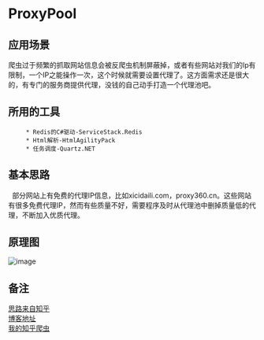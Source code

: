 ProxyPool
======

应用场景
----
爬虫过于频繁的抓取网站信息会被反爬虫机制屏蔽掉，或者有些网站对我们的Ip有限制，一个IP之能操作一次，这个时候就需要设置代理了。这方面需求还是很大的，有专门的服务商提供代理，没钱的自己动手打造一个代理池吧。<br>

所用的工具
------
         * Redis的C#驱动-ServiceStack.Redis
         * Html解析-HtmlAgilityPack
         * 任务调度-Quartz.NET
      
      
基本思路
----
   部分网站上有免费的代理IP信息，比如xicidaili.com，proxy360.cn。这些网站有很多免费代理IP，然而有些质量不好，需要程序及时从代理池中删掉质量低的代理，不断加入优质代理。<br>



原理图
--
![image](https://github.com/wangqifan/ProxyPool/blob/zuin/814953-20170108104513050-156986470.png)


备注
--------------
[思路来自知乎](https://www.zhihu.com/question/25566731)<br>
[博客地址](https://www.cnblogs.com/zuin)<br>
[我的知乎爬虫](https://github.com/wangqifan/ZhiHu)
